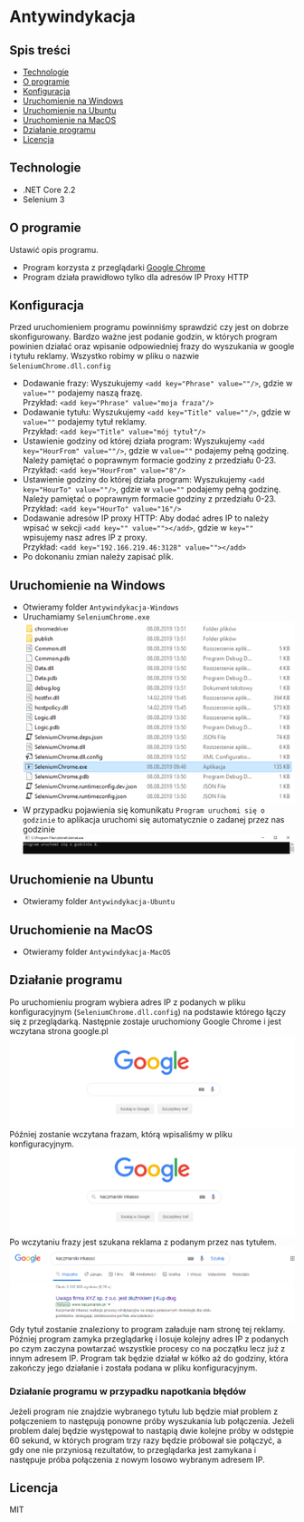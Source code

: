 ﻿# Antywindykacja

## Spis treści
* [Technologie](#technologie)
* [O programie](#o-programie)
* [Konfiguracja](#konfiguracja)
* [Uruchomienie na Windows](#uruchomienie-na-windows)
* [Uruchomienie na Ubuntu](#uruchomienie-na-ubuntu)
* [Uruchomienie na MacOS](#uruchomienie-na-macos)
* [Działanie programu](#działanie-programu)
* [Licencja](#licencja)

## Technologie
* .NET Core 2.2
* Selenium 3

## O programie
Ustawić opis programu.
* Program korzysta z przeglądarki [Google Chrome](https://www.google.com/intl/en/chrome/)
* Program działa prawidłowo tylko dla adresów IP Proxy HTTP

## Konfiguracja
Przed uruchomieniem programu powinniśmy sprawdzić czy jest on dobrze skonfigurowany. Bardzo ważne jest podanie godzin, w których program powinien działać oraz wpisanie odpowiedniej frazy do wyszukania w google i tytułu reklamy.
Wszystko robimy w pliku o nazwie `SeleniumChrome.dll.config`
* Dodawanie frazy: Wyszukujemy `<add key="Phrase" value=""/>`, gdzie w `value=""` podajemy naszą frazę.<br/>
Przykład: `<add key="Phrase" value="moja fraza"/>`
* Dodawanie tytułu: Wyszukujemy `<add key="Title" value=""/>`, gdzie w `value=""` podajemy tytuł reklamy.<br/>
Przykład: `<add key="Title" value="mój tytuł"/>`
* Ustawienie godziny od której działa program: Wyszukujemy `<add key="HourFrom" value=""/>`, gdzie w `value=""` podajemy pełną godzinę. Należy pamiętać o poprawnym formacie godziny z przedziału 0-23.<br/>
Przykład: `<add key="HourFrom" value="8"/>`
* Ustawienie godziny do której działa program: Wyszukujemy `<add key="HourTo" value=""/>`, gdzie w `value=""` podajemy pełną godzinę. Należy pamiętać o poprawnym formacie godziny z przedziału 0-23.<br/>
Przykład: `<add key="HourTo" value="16"/>`
* Dodawanie adresów IP proxy HTTP: Aby dodać adres IP to należy wpisać w sekcji <Addresses> `<add key="" value=""></add>`, gdzie w `key=""` wpisujemy nasz adres IP z proxy.<br/>
Przykład: `<add key="192.166.219.46:3128" value=""></add>`
* Po dokonaniu zmian należy zapisać plik.

## Uruchomienie na Windows
* Otwieramy folder `Antywindykacja-Windows`
* Uruchamiamy `SeleniumChrome.exe` <br/>
![appWindows](images/appWindows.PNG) <br/>
* W przypadku pojawienia się komunikatu `Program uruchomi się o godzinie` to aplikacja uruchomi się automatycznie o zadanej przez nas godzinie <br/>
![appBeforeRunTime](images/imgConsoleBeforeRunTime.PNG) <br/>

## Uruchomienie na Ubuntu
* Otwieramy folder `Antywindykacja-Ubuntu`

## Uruchomienie na MacOS
* Otwieramy folder `Antywindykacja-MacOS`

## Działanie programu
Po uruchomieniu program wybiera adres IP z podanych w pliku konfiguracyjnym (`SeleniumChrome.dll.config`) na podstawie którego łączy się z przeglądarką. Następnie zostaje uruchomiony Google Chrome i jest wczytana strona google.pl <br/> 
![Google](images/imgGoogle.PNG) <br/>
Później zostanie wczytana frazam, którą wpisaliśmy w pliku konfiguracyjnym. <br/> 
![Google Phrase](images/imgPhrase.PNG) <br/>
Po wczytaniu frazy jest szukana reklama z podanym przez nas tytułem. <br/>
![Phrase Title](images/imgAdsTitle.PNG) <br/>
Gdy tytuł zostanie znaleziony to program załaduje nam stronę tej reklamy. Później program zamyka przeglądarkę i losuje kolejny adres IP z podanych po czym zaczyna powtarzać wszystkie procesy co na początku lecz już z innym adresem IP. Program tak będzie działał w kółko aż do godziny, która zakończy jego działanie i została podana w pliku konfiguracyjnym. 

### Działanie programu w przypadku napotkania błędów
Jeżeli program nie znajdzie wybranego tytułu lub będzie miał problem z połączeniem to następują ponowne próby wyszukania lub połączenia. Jeżeli problem dalej będzie występował to nastąpią dwie kolejne próby w odstępie 60 sekund, w których program trzy razy będzie próbował sie połączyć, a gdy one nie przyniosą rezultatów, to przeglądarka jest zamykana i następuje próba połączenia z nowym losowo wybranym adresem IP.

## Licencja
MIT